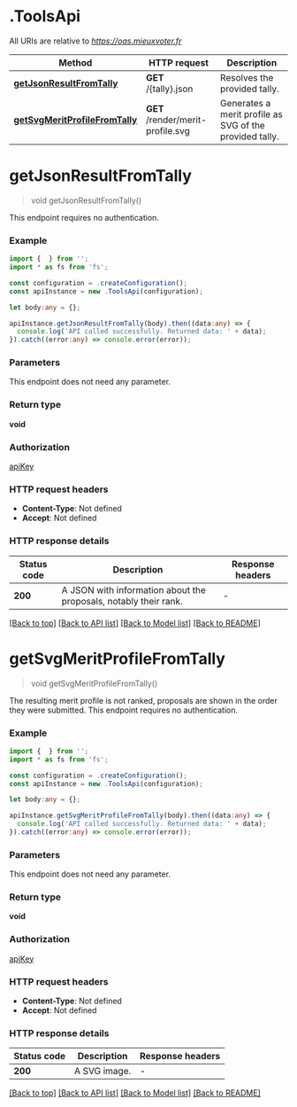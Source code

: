 # .ToolsApi

All URIs are relative to *https://oas.mieuxvoter.fr*

Method | HTTP request | Description
------------- | ------------- | -------------
[**getJsonResultFromTally**](ToolsApi.md#getJsonResultFromTally) | **GET** /{tally}.json | Resolves the provided tally. 
[**getSvgMeritProfileFromTally**](ToolsApi.md#getSvgMeritProfileFromTally) | **GET** /render/merit-profile.svg | Generates a merit profile as SVG of the provided tally. 


# **getJsonResultFromTally**
> void getJsonResultFromTally()

This endpoint requires no authentication. 

### Example


```typescript
import {  } from '';
import * as fs from 'fs';

const configuration = .createConfiguration();
const apiInstance = new .ToolsApi(configuration);

let body:any = {};

apiInstance.getJsonResultFromTally(body).then((data:any) => {
  console.log('API called successfully. Returned data: ' + data);
}).catch((error:any) => console.error(error));
```


### Parameters
This endpoint does not need any parameter.


### Return type

**void**

### Authorization

[apiKey](README.md#apiKey)

### HTTP request headers

 - **Content-Type**: Not defined
 - **Accept**: Not defined


### HTTP response details
| Status code | Description | Response headers |
|-------------|-------------|------------------|
**200** | A JSON with information about the proposals, notably their rank. |  -  |

[[Back to top]](#) [[Back to API list]](README.md#documentation-for-api-endpoints) [[Back to Model list]](README.md#documentation-for-models) [[Back to README]](README.md)

# **getSvgMeritProfileFromTally**
> void getSvgMeritProfileFromTally()

The resulting merit profile is not ranked, proposals are shown in the order they were submitted. This endpoint requires no authentication. 

### Example


```typescript
import {  } from '';
import * as fs from 'fs';

const configuration = .createConfiguration();
const apiInstance = new .ToolsApi(configuration);

let body:any = {};

apiInstance.getSvgMeritProfileFromTally(body).then((data:any) => {
  console.log('API called successfully. Returned data: ' + data);
}).catch((error:any) => console.error(error));
```


### Parameters
This endpoint does not need any parameter.


### Return type

**void**

### Authorization

[apiKey](README.md#apiKey)

### HTTP request headers

 - **Content-Type**: Not defined
 - **Accept**: Not defined


### HTTP response details
| Status code | Description | Response headers |
|-------------|-------------|------------------|
**200** | A SVG image. |  -  |

[[Back to top]](#) [[Back to API list]](README.md#documentation-for-api-endpoints) [[Back to Model list]](README.md#documentation-for-models) [[Back to README]](README.md)


